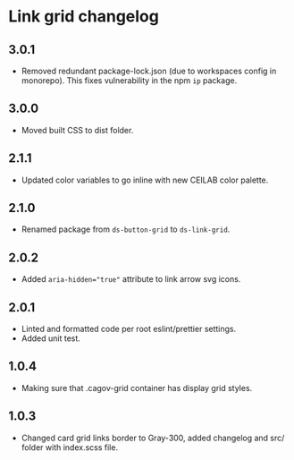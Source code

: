 # Link grid changelog

## 3.0.1

- Removed redundant package-lock.json (due to workspaces config in monorepo). This fixes vulnerability in the npm `ip` package.

## 3.0.0

- Moved built CSS to dist folder.

## 2.1.1

- Updated color variables to go inline with new CEILAB color palette.

## 2.1.0

- Renamed package from `ds-button-grid` to `ds-link-grid`.

## 2.0.2

- Added `aria-hidden="true"` attribute to link arrow svg icons.

## 2.0.1

- Linted and formatted code per root eslint/prettier settings.
- Added unit test.

## 1.0.4

- Making sure that .cagov-grid container has display grid styles.

## 1.0.3

- Changed card grid links border to Gray-300, added changelog and src/ folder with index.scss file.
